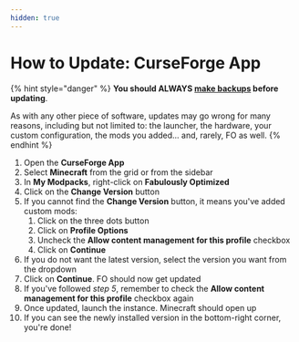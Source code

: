 ```yaml
---
hidden: true
---
```


# How to Update: CurseForge App

{% hint style="danger" %}
**You should ALWAYS [make backups](../backup/curseforge-app.md) before updating**.

As with any other piece of software, updates may go wrong for many reasons, including but not limited to: the launcher, the hardware, your custom configuration, the mods you added... and, rarely, FO as well.
{% endhint %}

1. Open the **CurseForge App**
2. Select **Minecraft** from the grid or from the sidebar
3. In **My Modpacks**, right-click on **Fabulously Optimized**
4. Click on the **Change Version** button
5. If you cannot find the **Change Version** button, it means you've added custom mods:
   1. Click on the three dots button
   2. Click on **Profile Options**
   3. Uncheck the **Allow content management for this profile** checkbox
   4. Click on **Continue**
6. If you do not want the latest version, select the version you want from the dropdown
7. Click on **Continue**. FO should now get updated
8. If you've followed _step 5_, remember to check the **Allow content management for this profile** checkbox again
9. Once updated, launch the instance. Minecraft should open up
10. If you can see the newly installed version in the bottom-right corner, you're done!
